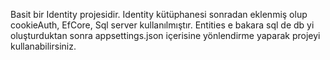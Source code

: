 Basit bir Identity projesidir. Identity kütüphanesi sonradan eklenmiş olup cookieAuth, EfCore, Sql server kullanılmıştır.
Entities e bakara sql de db yi oluşturduktan sonra appsettings.json içerisine yönlendirme yaparak projeyi kullanabilirsiniz.
